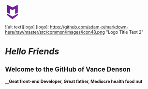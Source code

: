![alt text](https://github.com/adam-p/markdown-here/raw/master/src/common/images/icon48.png "Logo Title Text 1")

![alt text][logo]
[logo]: https://github.com/adam-p/markdown-here/raw/master/src/common/images/icon48.png "Logo Title Text 2"

# _Hello Friends_

## Welcome to the GitHub of Vance Denson

#### __Geat front-end Developer, Great father, Mediocre health food nut

<!--
**vance21017/vance21017** is a ✨ _special_ ✨ repository because its `README.md` (this file) appears on your GitHub profile.

Here are some ideas to get you started:

- 🔭 I’m currently working on ...
- 🌱 I’m currently learning ...
- 👯 I’m looking to collaborate on ...
- 🤔 I’m looking for help with ...
- 💬 Ask me about ...
- 📫 How to reach me: ...
- 😄 Pronouns: ...
- ⚡ Fun fact: ...
-->
